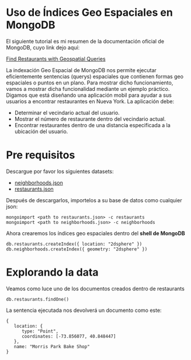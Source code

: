 # Uso de Índices Geo Espaciales en MongoDB

El siguiente tutorial es mi resumen de la documentación oficial de MongoDB, cuyo link dejo aquí:

[Find Restaurants with Geospatial Queries](https://docs.mongodb.com/manual/tutorial/geospatial-tutorial/)

La indexación Geo Espacial de MongoDB nos permite ejecutar eficientemente sentencias (querys) espaciales que contienen formas geo espaciales o puntos en un plano. Para mostrar dicho funcionamiento, vamos a mostrar dicha funcionalidad mediante un ejemplo práctico.
Digamos que está diseñando una aplicación mobil para ayudar a sus usuarios a encontrar restaurantes en Nueva York. La aplicación debe:

- Determinar el vecindario actual del usuario.
- Mostrar el número de restaurante dentro del vecindario actual.
- Encontrar restaurantes dentro de una distancia especificada a la ubicación del usuario.

# Pre requisitos

Descargue por favor los siguientes datasets:

- [neighborhoods.json](https://raw.githubusercontent.com/mongodb/docs-assets/geospatial/neighborhoods.json)
- [restaurants.json](https://raw.githubusercontent.com/mongodb/docs-assets/geospatial/restaurants.json)

Después de descargarlos, importelos a su base de datos como cualquier json:

```
mongoimport <path to restaurants.json> -c restaurants
mongoimport <path to neighborhoods.json> -c neighborhoods
```

Ahora crearemos los índices geo espaciales dentro del **shell de MongoDB**

```
db.restaurants.createIndex({ location: "2dsphere" })
db.neighborhoods.createIndex({ geometry: "2dsphere" })
```

# Explorando la data

Veamos como luce uno de los documentos creados dentro de restaurants

```
db.restaurants.findOne()
```

La sentencia ejecutada nos devolverá un documento como este:

```
{
   location: {
      type: "Point",
      coordinates: [-73.856077, 40.848447]
   },
   name: "Morris Park Bake Shop"
}
```
